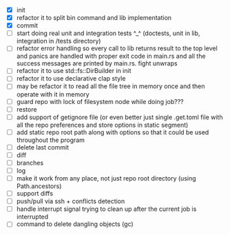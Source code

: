- [X] init
- [X] refactor it to split bin command and lib implementation
- [X] commit
- [ ] start doing real unit and integration tests ^_^ (doctests, unit in lib, integration in /tests directory)
- [ ] refactor error handling so every call to lib returns result to the top level and panics are handled with proper exit code in main.rs and all the success messages are printed by main.rs. fight unwraps
- [ ] refactor it to use std::fs::DirBuilder in init
- [ ] refactor it to use declarative clap style
- [ ] may be refactor it to read all the file tree in memory once and then operate with it in memory
- [ ] guard repo with lock of filesystem node while doing job???
- [ ] restore
- [ ] add support of getignore file (or even better just single .get.toml file with all the repo preferences and store options in static segment)
- [ ] add static repo root path along with options so that it could be used throughout the program
- [ ] delete last commit
- [ ] diff
- [ ] branches
- [ ] log
- [ ] make it work from any place, not just repo root directory (using Path.ancestors)
- [ ] support diffs
- [ ] push/pull via ssh + conflicts detection
- [ ] handle interrupt signal trying to clean up after the current job is interrupted
- [ ] command to delete dangling objects (gc)
